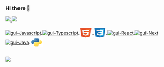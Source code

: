### Hi there 👋
 <div>
  <a href="https://github.com/vitorim">
  <img height="150em" src="https://github-readme-stats.vercel.app/api?username=vitorim&show_icons=true&theme=dracula&include_all_commits=true&count_private=true"/>
  <img height="150em" src="https://github-readme-stats.vercel.app/api/top-langs/?username=vitorim&layout=compact&langs_count=7&theme=dracula"/>
</div>
 
<div style="display: inline_block"><br>
 <img align="center" alt="gui-Javascript" height="30" width="40" src="https://cdn.jsdelivr.net/gh/devicons/devicon/icons/javascript/javascript-original.svg">
 <img align="center" alt="gui-Typescript" height="30" width="40" src="https://cdn.jsdelivr.net/gh/devicons/devicon/icons/typescript/typescript-original.svg">
 <img align="center" alt="gui-HTML" height="30" width="40" src="https://raw.githubusercontent.com/devicons/devicon/master/icons/html5/html5-original.svg">
 <img align="center" alt="gui-CSS" height="30" width="40" src="https://raw.githubusercontent.com/devicons/devicon/master/icons/css3/css3-original.svg">
 <img align="center" alt="gui-React" height="30" width="40" src="https://cdn.jsdelivr.net/gh/devicons/devicon/icons/react/react-original.svg">
 <img align="center" alt="gui-Next" height="30" width="40" src="https://cdn.jsdelivr.net/gh/devicons/devicon/icons/nextjs/nextjs-original-wordmark.svg">
 <img align="center" alt="gui-Java" height="30" width="40" src="https://cdn.jsdelivr.net/gh/devicons/devicon/icons/java/java-original.svg">
 <img align="center" alt="gui-Python" height="30" width="40" src="https://raw.githubusercontent.com/devicons/devicon/master/icons/python/python-original.svg">
</div>
 
 ##
 
 <div>
  <a href="https://www.linkedin.com/in/vitorim" target="_blank"><img src="https://img.shields.io/badge/-LinkedIn-%230077B5?style=for-the-badge&logo=linkedin&logoColor=white" target="_blank"></a>
</div>


